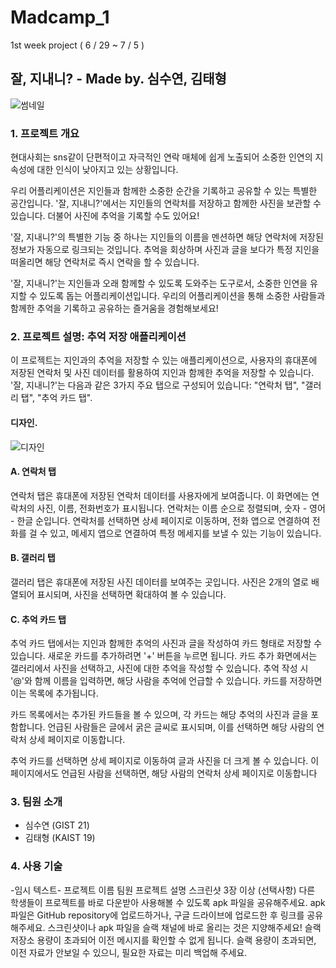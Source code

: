 # Madcamp_1
1st week project ( 6 / 29 ~ 7 / 5 )

## 잘, 지내니? - Made by. 심수연, 김태형
![썸네일](https://github.com/tylerkim1/Madcamp_1/assets/84979352/5e4eab02-0f45-40e8-a444-d29e10dbdd15)
### 1. 프로젝트 개요
현대사회는 sns같이 단편적이고 자극적인 연락 매체에 쉽게 노출되어 소중한 인연의 지속성에 대한 인식이 낮아지고 있는 상황입니다.

우리 어플리케이션은 지인들과 함께한 소중한 순간을 기록하고 공유할 수 있는 특별한 공간입니다. '잘, 지내니?'에서는 지인들의 연락처를 저장하고 함께한 사진을 보관할 수 있습니다. 더불어 사진에 추억을 기록할 수도 있어요!

'잘, 지내니?'의 특별한 기능 중 하나는 지인들의 이름을 멘션하면 해당 연락처에 저장된 정보가 자동으로 링크되는 것입니다. 추억을 회상하며 사진과 글을 보다가 특정 지인을 떠올리면 해당 연락처로 즉시 연락을 할 수 있습니다.

'잘, 지내니?'는 지인들과 오래 함께할 수 있도록 도와주는 도구로서, 소중한 인연을 유지할 수 있도록 돕는 어플리케이션입니다. 우리의 어플리케이션을 통해 소중한 사람들과 함께한 추억을 기록하고 공유하는 즐거움을 경험해보세요!

### 2. 프로젝트 설명: 추억 저장 애플리케이션
이 프로젝트는 지인과의 추억을 저장할 수 있는 애플리케이션으로, 사용자의 휴대폰에 저장된 연락처 및 사진 데이터를 활용하여 지인과 함께한 추억을 저장할 수 있습니다.
'잘, 지내니?'는 다음과 같은 3가지 주요 탭으로 구성되어 있습니다: "연락처 탭", "갤러리 탭", "추억 카드 탭".




#### 디자인.
<img alt="디자인" src="https://github.com/tylerkim1/Madcamp_1/assets/84979352/af6cbe37-dcec-4124-a7f2-307ac11ff2e7">


#### A. 연락처 탭
연락처 탭은 휴대폰에 저장된 연락처 데이터를 사용자에게 보여줍니다. 이 화면에는 연락처의 사진, 이름, 전화번호가 표시됩니다. 연락처는 이름 순으로 정렬되며, 숫자 - 영어 - 한글 순입니다. 연락처를 선택하면 상세 페이지로 이동하며, 전화 앱으로 연결하여 전화를 걸 수 있고, 메세지 앱으로 연결하여 특정 메세지를 보낼 수 있는 기능이 있습니다.

#### B. 갤러리 탭
갤러리 탭은 휴대폰에 저장된 사진 데이터를 보여주는 곳입니다. 사진은 2개의 열로 배열되어 표시되며, 사진을 선택하면 확대하여 볼 수 있습니다.

#### C. 추억 카드 탭
추억 카드 탭에서는 지인과 함께한 추억의 사진과 글을 작성하여 카드 형태로 저장할 수 있습니다. 새로운 카드를 추가하려면 '+' 버튼을 누르면 됩니다. 카드 추가 화면에서는 갤러리에서 사진을 선택하고, 사진에 대한 추억을 작성할 수 있습니다. 추억 작성 시 '@'와 함께 이름을 입력하면, 해당 사람을 추억에 언급할 수 있습니다. 카드를 저장하면 이는 목록에 추가됩니다.

카드 목록에서는 추가된 카드들을 볼 수 있으며, 각 카드는 해당 추억의 사진과 글을 포함합니다. 언급된 사람들은 글에서 굵은 글씨로 표시되며, 이를 선택하면 해당 사람의 연락처 상세 페이지로 이동합니다.

추억 카드를 선택하면 상세 페이지로 이동하여 글과 사진을 더 크게 볼 수 있습니다. 이 페이지에서도 언급된 사람을 선택하면, 해당 사람의 연락처 상세 페이지로 이동합니다
  
### 3. 팀원 소개
  - 심수연 (GIST 21)
  - 김태형 (KAIST 19)

### 4. 사용 기술
-임시 텍스트-
프로젝트 이름
팀원
프로젝트 설명
스크린샷 3장 이상
(선택사항) 다른 학생들이 프로젝트를 바로 다운받아 사용해볼 수 있도록 apk 파일을 공유해주세요. apk 파일은 GitHub repository에 업로드하거나, 구글 드라이브에 업로드한 후 링크를 공유해주세요.
스크린샷이나 apk 파일을 슬랙 채널에 바로 올리는 것은 지양해주세요! 슬랙 저장소 용량이 초과되어 이전 메시지를 확인할 수 없게 됩니다.
슬랙 용량이 초과되면, 이전 자료가 안보일 수 있으니, 필요한 자료는 미리 백업해 주세요.
